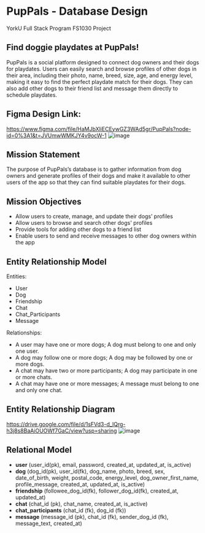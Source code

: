 # PupPals - Database Design
YorkU Full Stack Program FS1030 Project

## Find doggie playdates at PupPals!
PupPals is a social platform designed to connect dog owners and their dogs for playdates. Users can easily search and browse profiles of other dogs in their area, including their photo, name, breed, size, age, and energy level, making it easy to find the perfect playdate match for their dogs. They can also add other dogs to their friend list and message them directly to schedule playdates.

## Figma Design Link:
https://www.figma.com/file/HaMJbXliECEywGZ3WAd5gr/PupPals?node-id=0%3A1&t=JVUmwWMKJY4v9ocW-1
![image](https://user-images.githubusercontent.com/76071382/225710049-c8625361-16c6-4eef-90e8-c2878fcdefd0.png)

## Mission Statement
The purpose of PupPals’s database is to gather information from dog owners and generate profiles of their dogs and make it available to other users of the app so that they can find suitable playdates for their dogs.

## Mission Objectives
- Allow users to create, manage, and update their dogs’ profiles
- Allow users to browse and search other dogs' profiles
- Provide tools for adding other dogs to a friend list
- Enable users to send and receive messages to other dog owners within the app

## Entity Relationship Model
Entities:
- User
- Dog
- Friendship
- Chat
- Chat_Participants
- Message

Relationships:
- A user may have one or more dogs; A dog must belong to one and only one user.
- A dog may follow one or more dogs; A dog may be followed by one or more dogs.
- A chat may have two or more participants; A dog may participate in one or more chats.
- A chat may have one or more messages; A message must belong to one and only one chat.

## Entity Relationship Diagram
https://drive.google.com/file/d/1sFVd3-d_lQrg-h3j8s8BaAiOUOWf7GaC/view?usp=sharing
![image](https://user-images.githubusercontent.com/76071382/225780728-df1d7db1-b2fd-4dee-b651-1a140d5d16f3.png)

## Relational Model
- **user** (user_id(pk), email, password, created_at, updated_at, is_active)
- **dog** (dog_id(pk), user_id(fk), dog_name, photo, breed, sex, date_of_birth, weight, postal_code, energy_level, dog_owner_first_name, profile_message, created_at, updated_at, is_active)
- **friendship** (followee_dog_id(fk), follower_dog_id(fk), created_at, updated_at)
- **chat** (chat_id (pk), chat_name, created_at, is_active)
- **chat_participants** (chat_id (fk), dog_id (fk))
- **message** (message_id (pk), chat_id (fk), sender_dog_id (fk), message_text, created_at)
